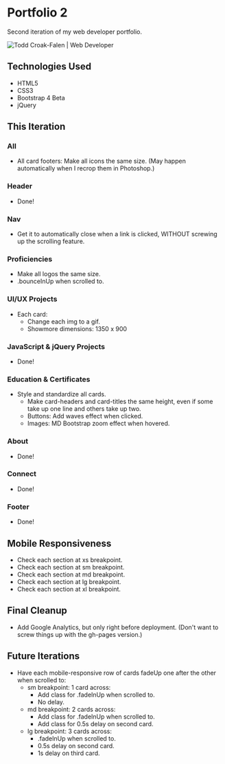 # Portfolio 2

Second iteration of my web developer portfolio.

![Todd Croak-Falen | Web Developer](https://github.com/toddcf/portfolio2/blob/master/assets/video/tcf-webdesign.gif "Todd Croak-Falen | Web Developer")

## Technologies Used

- HTML5
- CSS3
- Bootstrap 4 Beta
- jQuery

## This Iteration

### All

- All card footers: Make all icons the same size. (May happen automatically when I recrop them in Photoshop.)

### Header

- Done!

### Nav

- Get it to automatically close when a link is clicked, WITHOUT screwing up the scrolling feature.

### Proficiencies

- Make all logos the same size.
- .bounceInUp when scrolled to.

### UI/UX Projects

- Each card:
  - Change each img to a gif.
  - Showmore dimensions: 1350 x 900
  

### JavaScript & jQuery Projects

- Done!

### Education & Certificates

- Style and standardize all cards.
	- Make card-headers and card-titles the same height, even if some take up one line and others take up two.
	- Buttons: Add waves effect when clicked.
	- Images: MD Bootstrap zoom effect when hovered.

### About

- Done!

### Connect

- Done!

### Footer

- Done!

## Mobile Responsiveness

- Check each section at xs breakpoint.
- Check each section at sm breakpoint.
- Check each section at md breakpoint.
- Check each section at lg breakpoint.
- Check each section at xl breakpoint.

## Final Cleanup

- Add Google Analytics, but only right before deployment. (Don't want to screw things up with the gh-pages version.)

## Future Iterations

- Have each mobile-responsive row of cards fadeUp one after the other when scrolled to:
	- sm breakpoint: 1 card across:
	  - Add class for .fadeInUp when scrolled to.
	  - No delay.
	- md breakpoint: 2 cards across:
	  - Add class for .fadeInUp when scrolled to.
	  - Add class for 0.5s delay on second card.
	- lg breakpoint: 3 cards across:
	  - .fadeInUp when scrolled to.
	  - 0.5s delay on second card.
	  - 1s delay on third card.